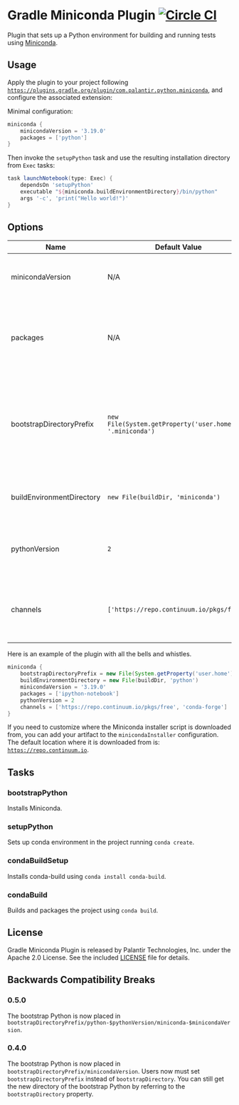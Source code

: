 Gradle Miniconda Plugin [![Circle CI](https://circleci.com/gh/palantir/gradle-miniconda-plugin.svg?style=svg)](https://circleci.com/gh/palantir/gradle-miniconda-plugin)
=======================

Plugin that sets up a Python environment for building and running tests using
[Miniconda](http://conda.pydata.org/miniconda.html).

Usage
-----

Apply the plugin to your project following
[`https://plugins.gradle.org/plugin/com.palantir.python.miniconda`](https://plugins.gradle.org/plugin/com.palantir.python.miniconda),
and configure the associated extension:

Minimal configuration:
```gradle
miniconda {
    minicondaVersion = '3.19.0'
    packages = ['python']
}
```
Then invoke the `setupPython` task and use the resulting installation directory from `Exec` tasks:

```gradle
task launchNotebook(type: Exec) {
    dependsOn 'setupPython'
    executable "${miniconda.buildEnvironmentDirectory}/bin/python"
    args '-c', 'print("Hello world!")'
}
```

Options
-------

| Name | Default Value | Description | Optional |
| ---- | ------------- | ----------- | -------- |
| minicondaVersion | N/A | The miniconda version which you want to use. See [the miniconda repo](https://repo.continuum.io/miniconda/) | false
| packages | N/A | The conda packages you want installed into your conda environment. This list must contain at least one argument. | false
| bootstrapDirectoryPrefix | `new File(System.getProperty('user.home'), '.miniconda')` | The root directory to put the root install of miniconda. This helps performance by caching the root environment by `pythonVersion` and `minicondaVersion`. | true
| buildEnvironmentDirectory | `new File(buildDir, 'miniconda')` | The directory to place your specific miniconda environment. | true
| pythonVersion | `2` | The python version you want for your miniconda. If you want Miniconda3, this value is 3. | true
| channels | `['https://repo.continuum.io/pkgs/free']` | The list of conda channels you want to use for downloading conda packages. Must not be empty. | true

Here is an example of the plugin with all the bells and whistles.
```gradle
miniconda {
    bootstrapDirectoryPrefix = new File(System.getProperty('user.home'), '.miniconda')
    buildEnvironmentDirectory = new File(buildDir, 'python')
    minicondaVersion = '3.19.0'
    packages = ['ipython-notebook']
    pythonVersion = 2
    channels = ['https://repo.continuum.io/pkgs/free', 'conda-forge']
}
```

If you need to customize where the Miniconda installer script is downloaded from, you can add your artifact to the `minicondaInstaller`
configuration. The default location where it is downloaded from is: [`https://repo.continuum.io`](https://repo.continuum.io).

Tasks
-----

### bootstrapPython
Installs Miniconda.

### setupPython
Sets up conda environment in the project running `conda create`.

### condaBuildSetup
Installs conda-build using `conda install conda-build`.

### condaBuild
Builds and packages the project using `conda build`.

License
-------

Gradle Miniconda Plugin is released by Palantir Technologies, Inc. under the Apache 2.0 License. See the included
[LICENSE](LICENSE) file for details.

Backwards Compatibility Breaks
------------------------------

### 0.5.0
The bootstrap Python is now placed in `bootstrapDirectoryPrefix/python-$pythonVersion/miniconda-$minicondaVersion`.

### 0.4.0
The bootstrap Python is now placed in `bootstrapDirectoryPrefix/minicondaVersion`. Users now must set
`bootstrapDirectoryPrefix` instead of `bootstrapDirectory`. You can still get the new directory of the bootstrap Python
by referring to the `bootstrapDirectory` property.

